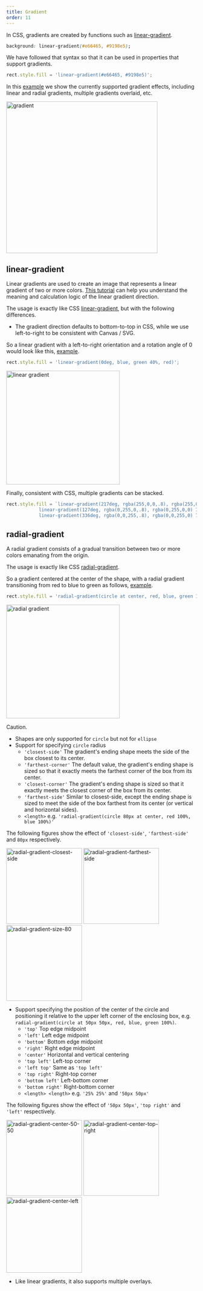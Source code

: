 ```yaml
---
title: Gradient
order: 11
---
```


In CSS, gradients are created by functions such as [linear-gradient](https://developer.mozilla.org/zh-CN/docs/Web/CSS/gradient/linear-gradient).

```css
background: linear-gradient(#e66465, #9198e5);
```

We have followed that syntax so that it can be used in properties that support gradients.

```js
rect.style.fill = 'linear-gradient(#e66465, #9198e5)';
```

In this [example](/examples/style/gradient/#gradient) we show the currently supported gradient effects, including linear and radial gradients, multiple gradients overlaid, etc.

<img src="https://gw.alipayobjects.com/mdn/rms_6ae20b/afts/img/A*sXoJTKPWg70AAAAAAAAAAAAAARQnAQ" width="400" alt="gradient">

## linear-gradient

Linear gradients are used to create an image that represents a linear gradient of two or more colors. [This tutorial](https://observablehq.com/@danburzo/css-gradient-line) can help you understand the meaning and calculation logic of the linear gradient direction.

The usage is exactly like CSS [linear-gradient](https://developer.mozilla.org/zh-CN/docs/Web/CSS/gradient/linear-gradient), but with the following differences.

- The gradient direction defaults to bottom-to-top in CSS, while we use left-to-right to be consistent with Canvas / SVG.

So a linear gradient with a left-to-right orientation and a rotation angle of 0 would look like this, [example](/examples/style/gradient/#gradient).

```js
rect.style.fill = 'linear-gradient(0deg, blue, green 40%, red)';
```

<img src="https://gw.alipayobjects.com/mdn/rms_6ae20b/afts/img/A*aU84RIJaH6AAAAAAAAAAAAAAARQnAQ" width="300" alt="linear gradient">

Finally, consistent with CSS, multiple gradients can be stacked.

```js
rect.style.fill = `linear-gradient(217deg, rgba(255,0,0,.8), rgba(255,0,0,0) 70.71%),
            linear-gradient(127deg, rgba(0,255,0,.8), rgba(0,255,0,0) 70.71%),
            linear-gradient(336deg, rgba(0,0,255,.8), rgba(0,0,255,0) 70.71%)`;
```

## radial-gradient

A radial gradient consists of a gradual transition between two or more colors emanating from the origin.

The usage is exactly like CSS [radial-gradient](https://developer.mozilla.org/zh-CN/docs/Web/CSS/gradient/radial-gradient).

So a gradient centered at the center of the shape, with a radial gradient transitioning from red to blue to green as follows, [example](/examples/style/gradient/#gradient).

```js
rect.style.fill = 'radial-gradient(circle at center, red, blue, green 100%)';
```

<img src="https://gw.alipayobjects.com/mdn/rms_6ae20b/afts/img/A*Z4QLTr3lC80AAAAAAAAAAAAAARQnAQ" width="300" alt="radial gradient">

Caution.

- Shapes are only supported for `circle` but not for `ellipse`
- Support for specifying `circle` radius
  - `'closest-side'` The gradient's ending shape meets the side of the box closest to its center.
  - `'farthest-corner'` The default value, the gradient's ending shape is sized so that it exactly meets the farthest corner of the box from its center.
  - `'closest-corner'` The gradient's ending shape is sized so that it exactly meets the closest corner of the box from its center.
  - `'farthest-side'` Similar to closest-side, except the ending shape is sized to meet the side of the box farthest from its center (or vertical and horizontal sides).
  - `<length>` e.g. `'radial-gradient(circle 80px at center, red 100%, blue 100%)'`

The following figures show the effect of `'closest-side'`, `'farthest-side'` and `80px` respectively.

<img src="https://gw.alipayobjects.com/mdn/rms_dfc253/afts/img/A*eXrBQYlLENwAAAAAAAAAAAAAARQnAQ" alt="radial-gradient-closest-side" width="200">
<img src="https://gw.alipayobjects.com/mdn/rms_dfc253/afts/img/A*C__VRJ24rVcAAAAAAAAAAAAAARQnAQ"
alt="radial-gradient-farthest-side" width="200">
<img src="https://gw.alipayobjects.com/mdn/rms_dfc253/afts/img/A*3U91RYB3DukAAAAAAAAAAAAAARQnAQ" alt="radial-gradient-size-80" width="200">

- Support specifying the position of the center of the circle and positioning it relative to the upper left corner of the enclosing box, e.g. `radial-gradient(circle at 50px 50px, red, blue, green 100%)`.
  - `'top'` Top edge midpoint
  - `'left'` Left edge midpoint
  - `'bottom'` Bottom edge midpoint
  - `'right'` Right edge midpoint
  - `'center'` Horizontal and vertical centering
  - `'top left'` Left-top corner
  - `'left top'` Same as `'top left'`
  - `'top right'` Right-top corner
  - `'bottom left'` Left-bottom corner
  - `'bottom right'` Right-bottom corner
  - `<length> <length>` e.g. `'25% 25%'` and `'50px 50px'`

The following figures show the effect of `'50px 50px'`, `'top right'` and `'left'` respectively.

<img src="https://gw.alipayobjects.com/mdn/rms_dfc253/afts/img/A*UrmySIhRKdgAAAAAAAAAAAAAARQnAQ" alt="radial-gradient-center-50-50" width="200">
<img src="https://gw.alipayobjects.com/mdn/rms_dfc253/afts/img/A*ekj4TZv0Yf4AAAAAAAAAAAAAARQnAQ" alt="radial-gradient-center-top-right" width="200">
<img src="https://gw.alipayobjects.com/mdn/rms_dfc253/afts/img/A*bXIjTaTpC2QAAAAAAAAAAAAAARQnAQ" alt="radial-gradient-center-left" width="200">

- Like linear gradients, it also supports multiple overlays.
